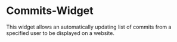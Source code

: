 # Commits-Widget
This widget allows an automatically updating list of commits from a specified user to be displayed on a website.
